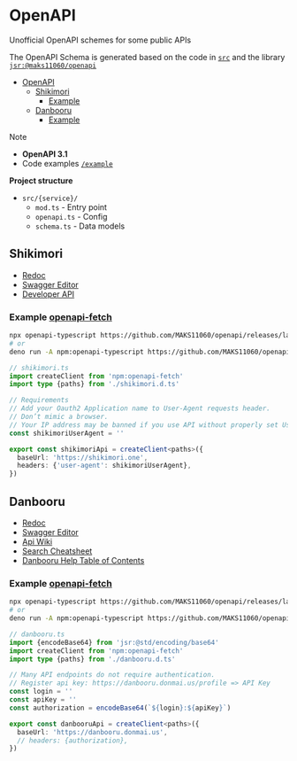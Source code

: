 # OpenAPI

Unofficial OpenAPI schemes for some public APIs

The OpenAPI Schema is generated based on the code in [`src`](src) and
  the library [`jsr:@maks11060/openapi`](https://jsr.io/@maks11060/openapi)

- [OpenAPI](#openapi)
  - [Shikimori](#shikimori)
    - [Example](#example-openapi-fetch)
  - [Danbooru](#danbooru)
    - [Example](#example-openapi-fetch-1)

> [!NOTE]
> - **OpenAPI 3.1**
> - Code examples [`/example`](example)
>
> **Project structure**
> - `src/{service}/`
>   - `mod.ts` - Entry point
>   - `openapi.ts` - Config
>   - `schema.ts` - Data models

## Shikimori

- [Redoc][shikimori.redoc]
- [Swagger Editor][shikimori.swagger]
- [Developer API](https://shikimori.one/api/doc)


### Example [openapi-fetch](https://openapi-ts.dev/openapi-fetch/)
```sh
npx openapi-typescript https://github.com/MAKS11060/openapi/releases/latest/download/shikimori.openapi.yml -o ./shikimori.d.ts
# or
deno run -A npm:openapi-typescript https://github.com/MAKS11060/openapi/releases/latest/download/shikimori.openapi.yml -o ./shikimori.d.ts
```

```ts
// shikimori.ts
import createClient from 'npm:openapi-fetch'
import type {paths} from './shikimori.d.ts'

// Requirements
// Add your Oauth2 Application name to User-Agent requests header.
// Don’t mimic a browser.
// Your IP address may be banned if you use API without properly set User-Agent header.
const shikimoriUserAgent = ''

export const shikimoriApi = createClient<paths>({
  baseUrl: 'https://shikimori.one',
  headers: {'user-agent': shikimoriUserAgent},
})
```

## Danbooru

- [Redoc][danbooru.redoc]
- [Swagger Editor][danbooru.swagger]
- [Api Wiki](https://danbooru.donmai.us/wiki_pages/help:api)
- [Search Cheatsheet](https://danbooru.donmai.us/wiki_pages/help%3Acheatsheet)
- [Danbooru Help Table of Contents](https://danbooru.donmai.us/wiki_pages/help:toc#dtext-developer_guide)


### Example [openapi-fetch](https://openapi-ts.dev/openapi-fetch/)
```sh
npx openapi-typescript https://github.com/MAKS11060/openapi/releases/latest/download/danbooru.openapi.yml -o ./danbooru.d.ts
# or
deno run -A npm:openapi-typescript https://github.com/MAKS11060/openapi/releases/latest/download/danbooru.openapi.yml -o ./danbooru.d.ts
```

```ts
// danbooru.ts
import {encodeBase64} from 'jsr:@std/encoding/base64'
import createClient from 'npm:openapi-fetch'
import type {paths} from './danbooru.d.ts'

// Many API endpoints do not require authentication.
// Register api key: https://danbooru.donmai.us/profile => API Key
const login = ''
const apiKey = ''
const authorization = encodeBase64(`${login}:${apiKey}`)

export const danbooruApi = createClient<paths>({
  baseUrl: 'https://danbooru.donmai.us',
  // headers: {authorization},
})
```

[shikimori.redoc]: https://redocly.github.io/redoc/?url=https://github.com/MAKS11060/openapi/releases/latest/download/shikimori.openapi.yml
[shikimori.swagger]: https://editor-next.swagger.io/?url=https://no-cors.deno.dev/https://github.com/MAKS11060/openapi/releases/latest/download/shikimori.openapi.yml

[danbooru.redoc]: https://redocly.github.io/redoc/?url=https://github.com/MAKS11060/openapi/releases/latest/download/danbooru.openapi.yml
[danbooru.swagger]: https://editor-next.swagger.io/?url=https://no-cors.deno.dev/https://github.com/MAKS11060/openapi/releases/latest/download/danbooru.openapi.yml
